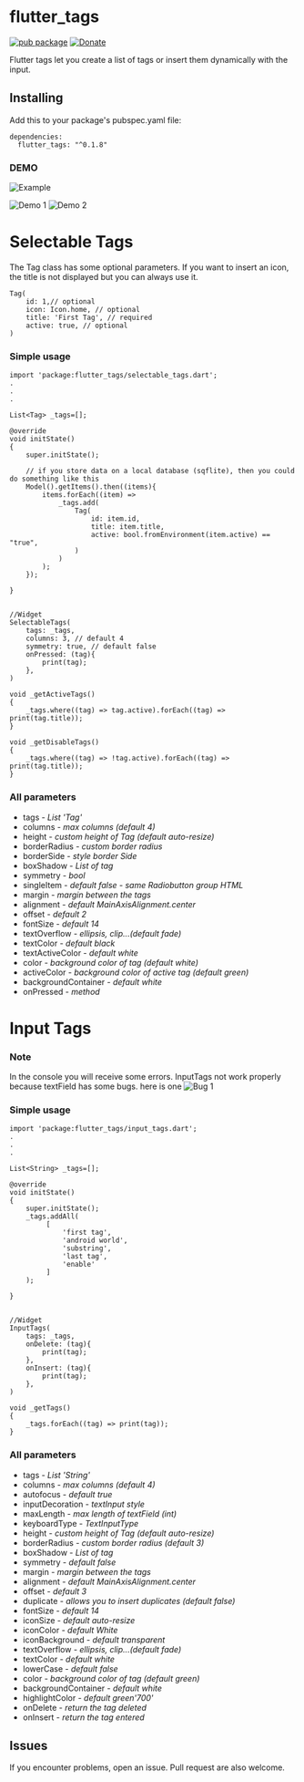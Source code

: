 # flutter_tags

[![pub package](https://img.shields.io/badge/pub-0.1.8-orange.svg)](https://pub.dartlang.org/packages/flutter_tags)
[![Donate](https://img.shields.io/badge/Donate-PayPal-green.svg)](https://www.paypal.me/dnag88)


Flutter tags let you create a list of tags or insert them dynamically with the input.

## Installing
Add this to your package's pubspec.yaml file:
```
dependencies:
  flutter_tags: "^0.1.8"
```


### DEMO
![Example](https://github.com/Dn-a/flutter_tags/tree/master/example)

![Demo 1](https://github.com/Dn-a/flutter_tags/blob/master/example/example1.2.gif)
![Demo 2](https://github.com/Dn-a/flutter_tags/blob/master/example/example2.2.gif)


# Selectable Tags

The Tag class has some optional parameters. If you want to insert an icon, the title is not displayed but you can always use it.
```
Tag(
    id: 1,// optional
    icon: Icon.home, // optional
    title: 'First Tag', // required
    active: true, // optional
)
```

### Simple usage
```
import 'package:flutter_tags/selectable_tags.dart';
.
.
.

List<Tag> _tags=[];

@override
void initState()
{
    super.initState();
    
    // if you store data on a local database (sqflite), then you could do something like this
    Model().getItems().then((items){
        items.forEach((item) =>
            _tags.add(
                Tag(
                    id: item.id,
                    title: item.title, 
                    active: bool.fromEnvironment(item.active) == "true",
                )
            )
        );  
    });
    
}


//Widget
SelectableTags(
    tags: _tags,
    columns: 3, // default 4
    symmetry: true, // default false
    onPressed: (tag){
        print(tag);
    },
)

void _getActiveTags()
{
    _tags.where((tag) => tag.active).forEach((tag) => print(tag.title));
}

void _getDisableTags()
{
    _tags.where((tag) => !tag.active).forEach((tag) => print(tag.title));
}

```
### All parameters
* tags - *List 'Tag'*
* columns - *max columns (default 4)*
* height - *custom height of Tag (default auto-resize)*
* borderRadius - *custom border radius*
* borderSide - *style border Side*
* boxShadow - *List<BoxShadow> of tag*
* symmetry - *bool*
* singleItem - *default false - same Radiobutton group HTML*
* margin - *margin between the tags*
* alignment - *default  MainAxisAlignment.center*
* offset - *default 2*
* fontSize - *default 14*
* textOverflow - *ellipsis, clip...(default fade)*
* textColor - *default black*
* textActiveColor - *default white*
* color - *background color of tag (default white)*
* activeColor - *background color of active tag (default green)*
* backgroundContainer - *default white* 
* onPressed - *method*


# Input Tags

### Note
In the console you will receive some errors.
InputTags not work properly because textField has some bugs.
here is one 
![Bug 1](https://github.com/flutter/flutter/issues/20893)


### Simple usage
```
import 'package:flutter_tags/input_tags.dart';
.
.
.

List<String> _tags=[];

@override
void initState()
{
    super.initState();
    _tags.addAll(
         [
             'first tag',
             'android world',
             'substring',
             'last tag',
             'enable'
         ]
    );
    
}


//Widget
InputTags(
    tags: _tags,
    onDelete: (tag){
        print(tag);
    },
    onInsert: (tag){
        print(tag);
    },
)

void _getTags()
{
    _tags.forEach((tag) => print(tag));
}

```
### All parameters
* tags - *List 'String'*
* columns - *max columns (default 4)*
* autofocus - *default true*
* inputDecoration - *textInput style*
* maxLength - *max length of textField (int)*
* keyboardType - *TextInputType*
* height - *custom height of Tag (default auto-resize)*
* borderRadius - *custom border radius (default 3)*
* boxShadow - *List<BoxShadow> of tag*
* symmetry - *default false*
* margin - *margin between the tags*
* alignment - *default  MainAxisAlignment.center*
* offset - *default  3*
* duplicate - *allows you to insert duplicates (default false)*
* fontSize - *default 14*
* iconSize - *default auto-resize*
* iconColor - *default White*
* iconBackground - *default transparent*
* textOverflow - *ellipsis, clip...(default fade)*
* textColor - *default white*
* lowerCase - *default false*
* color - *background color of tag (default green)*
* backgroundContainer - *default white*
* highlightColor - *default green'700'* 
* onDelete - *return the tag deleted*
* onInsert - *return the tag entered*


## Issues
If you encounter problems, open an issue. Pull request are also welcome.

